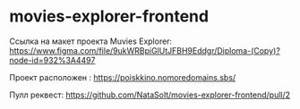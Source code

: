 # movies-explorer-frontend

Ссылка на макет проекта Muvies Explorer: https://www.figma.com/file/9ukWRBpiGlUtJFBH9Eddgr/Diploma-(Copy)?node-id=932%3A4497

Проект расположен : https://poiskkino.nomoredomains.sbs/

Пулл реквест: https://github.com/NataSolt/movies-explorer-frontend/pull/2 
